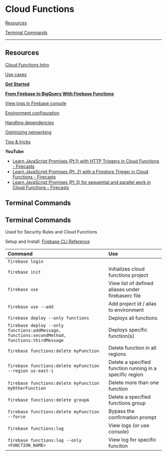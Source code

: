 # Cloud Functions

[Resources](#Resources)

[Terminal Commands](#Terminal-Commands)

---

## Resources

[Cloud Functions Intro](https://firebase.google.com/docs/functions/)

[Use cases](https://firebase.google.com/docs/functions/use-cases)

**[Get Started](https://firebase.google.com/docs/functions/get-started)**

**[From Firebase to BigQuery With Firebase Functions](https://blog.questionable.services/article/from-firestore-to-bigquery-firebase-functions/)**

[View logs in Firebase console](https://console.firebase.google.com/project/_/functions/logs?search=&severity=DEBUG)

[Environment configuration](https://firebase.google.com/docs/functions/config-env)

[Handling dependencies](https://firebase.google.com/docs/functions/handle-dependencies)

[Optimizing netowrking](https://firebase.google.com/docs/functions/networking)

[Tips & tricks](https://firebase.google.com/docs/functions/tips)

**YouTube**
- [Learn JavaScript Promises (Pt.1) with HTTP Triggers in Cloud Functions - Firecasts](https://www.youtube.com/watch?v=7IkUgCLr5oA&t)
- [Learn JavaScript Promises (Pt. 2) with a Firestore Trigger in Cloud Functions - Firecasts](https://www.youtube.com/watch?v=652XeeKNHSk&t)
- [Learn JavaScript Promises (Pt 3) for sequential and parallel work in Cloud Functions - Firecasts](https://www.youtube.com/watch?v=d9GrysWH1Lc)

## Terminal Commands

## Terminal Commands
Used for Security Rules and Cloud Functions

Setup and Install: [Firebase CLI Reference](https://firebase.google.com/docs/cli/)

|Command|Use
|:---|:---|
| `firebase login`| 
| `firebase init`| Initializes cloud functions project
| `firebase use`| View list of defined aliases under firebaserc file
| `firebase use --add` | Add project id / alias to environment
| `firebase deploy --only functions` | Deploys all functions
| `firebase deploy --only functions:addMessage, functions:secondMethod, functions:thirdMessage` | Deploys specific function(s)
| `firebase functions:delete myFunction` | Delete function in all regions
| `firebase functions:delete myFunction --region us-east-1` |  Delete a specified function running in a specific region
|  `firebase functions:delete myFunction myOtherFunction` | Delete more than one function
|  `firebase functions:delete groupA` | Delete a specified functions group
|   `firebase functions:delete myFunction --force` | Bypass the confirmation prompt
| `firebase functions:log` | View logs (or use console)
| `firebase functions:log --only <FUNCTION_NAME>` | View log for specific funciton